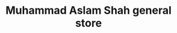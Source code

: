 ---
title: "Muhammad Aslam Shah general store"
url: /karachi/muhammad-aslam-shah-general-store/
shop: Dorfladen
---